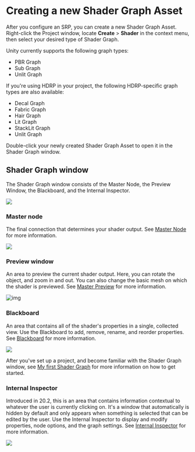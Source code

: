 # Creating a new Shader Graph Asset

After you configure an SRP, you can create a new Shader Graph Asset. Right-click the Project window, locate **Create** > **Shader** in the context menu, then select your desired type of Shader Graph. 

Unity currently supports the following graph types:
- PBR Graph
- Sub Graph
- Unlit Graph

If you're using HDRP in your project, the following HDRP-specific graph types are also available:
- Decal Graph
- Fabric Graph
- Hair Graph
- Lit Graph
- StackLit Graph
- Unlit Graph

Double-click your newly created Shader Graph Asset to open it in the Shader Graph window.

## Shader Graph window

The Shader Graph window consists of the Master Node, the Preview Window, the Blackboard, and the Internal Inspector.

![](images/ShaderGraphWindow.png)

### Master node

The final connection that determines your shader output. See [Master Node](Master-Node) for more information.

![](images/MasterNode.png)

### Preview window

An area to preview the current shader output. Here, you can rotate the object, and zoom in and out. You can also change the basic mesh on which the shader is previewed. See [Master Preview](Master-Preview) for more information.

![img](images/MainPreview.png)

### Blackboard

An area that contains all of the shader's properties in a single, collected view. Use the Blackboard to add, remove, rename, and reorder properties. See [Blackboard](Blackboard) for more information.

![](images/Blackboard.png)

After you've set up a project, and become familiar with the Shader Graph window, see [My first Shader Graph](First-Shader-Graph) for more information on how to get started.

### Internal Inspector

Introduced in 20.2, this is an area that contains information contextual to whatever the user is currently clicking on. It's a window that automatically is hidden by default and only appears when something is selected that can be edited by the user. Use the Internal Inspector to display and modify properties, node options, and the graph settings. See [Internal Inspector](Internal-Inspector.md) for more information.

![](images/Inspector.png)

